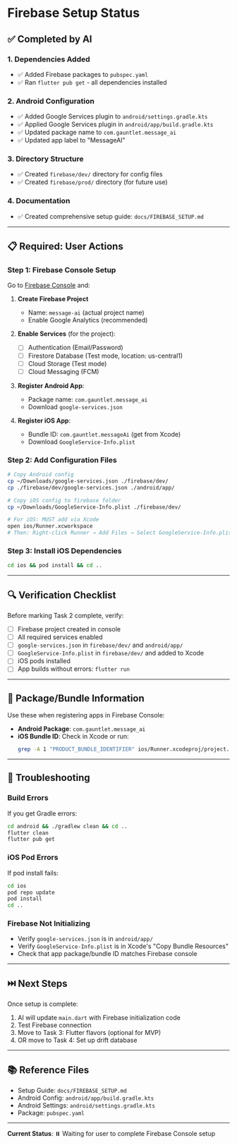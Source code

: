 # Firebase Setup Status

## ✅ Completed by AI

### 1. Dependencies Added
- ✅ Added Firebase packages to `pubspec.yaml`
- ✅ Ran `flutter pub get` - all dependencies installed

### 2. Android Configuration
- ✅ Added Google Services plugin to `android/settings.gradle.kts`
- ✅ Applied Google Services plugin in `android/app/build.gradle.kts`
- ✅ Updated package name to `com.gauntlet.message_ai`
- ✅ Updated app label to "MessageAI"

### 3. Directory Structure
- ✅ Created `firebase/dev/` directory for config files
- ✅ Created `firebase/prod/` directory (for future use)

### 4. Documentation
- ✅ Created comprehensive setup guide: `docs/FIREBASE_SETUP.md`

---

## 📋 Required: User Actions

### Step 1: Firebase Console Setup

Go to [Firebase Console](https://console.firebase.google.com) and:

1. **Create Firebase Project**
   - Name: `message-ai` (actual project name)
   - Enable Google Analytics (recommended)

2. **Enable Services** (for the project):
   - ☐ Authentication (Email/Password)
   - ☐ Firestore Database (Test mode, location: us-central1)
   - ☐ Cloud Storage (Test mode)
   - ☐ Cloud Messaging (FCM)

3. **Register Android App**:
   - Package name: `com.gauntlet.message_ai`
   - Download `google-services.json`

4. **Register iOS App**:
   - Bundle ID: `com.gauntlet.messageAi` (get from Xcode)
   - Download `GoogleService-Info.plist`

### Step 2: Add Configuration Files

```bash
# Copy Android config
cp ~/Downloads/google-services.json ./firebase/dev/
cp ./firebase/dev/google-services.json ./android/app/

# Copy iOS config to firebase folder
cp ~/Downloads/GoogleService-Info.plist ./firebase/dev/

# For iOS: MUST add via Xcode
open ios/Runner.xcworkspace
# Then: Right-click Runner → Add Files → Select GoogleService-Info.plist
```

### Step 3: Install iOS Dependencies

```bash
cd ios && pod install && cd ..
```

---

## 🔍 Verification Checklist

Before marking Task 2 complete, verify:

- ☐ Firebase project created in console
- ☐ All required services enabled
- ☐ `google-services.json` in `firebase/dev/` and `android/app/`
- ☐ `GoogleService-Info.plist` in `firebase/dev/` and added to Xcode
- ☐ iOS pods installed
- ☐ App builds without errors: `flutter run`

---

## 📱 Package/Bundle Information

Use these when registering apps in Firebase Console:

- **Android Package**: `com.gauntlet.message_ai`
- **iOS Bundle ID**: Check in Xcode or run:
  ```bash
  grep -A 1 "PRODUCT_BUNDLE_IDENTIFIER" ios/Runner.xcodeproj/project.pbxproj | head -1
  ```

---

## 🚨 Troubleshooting

### Build Errors

If you get Gradle errors:
```bash
cd android && ./gradlew clean && cd ..
flutter clean
flutter pub get
```

### iOS Pod Errors

If pod install fails:
```bash
cd ios
pod repo update
pod install
cd ..
```

### Firebase Not Initializing

- Verify `google-services.json` is in `android/app/`
- Verify `GoogleService-Info.plist` is in Xcode's "Copy Bundle Resources"
- Check that app package/bundle ID matches Firebase console

---

## ⏭️ Next Steps

Once setup is complete:
1. AI will update `main.dart` with Firebase initialization code
2. Test Firebase connection
3. Move to Task 3: Flutter flavors (optional for MVP)
4. OR move to Task 4: Set up drift database

---

## 📚 Reference Files

- Setup Guide: `docs/FIREBASE_SETUP.md`
- Android Config: `android/app/build.gradle.kts`
- Android Settings: `android/settings.gradle.kts`
- Package: `pubspec.yaml`

---

**Current Status**: ⏸️ Waiting for user to complete Firebase Console setup

